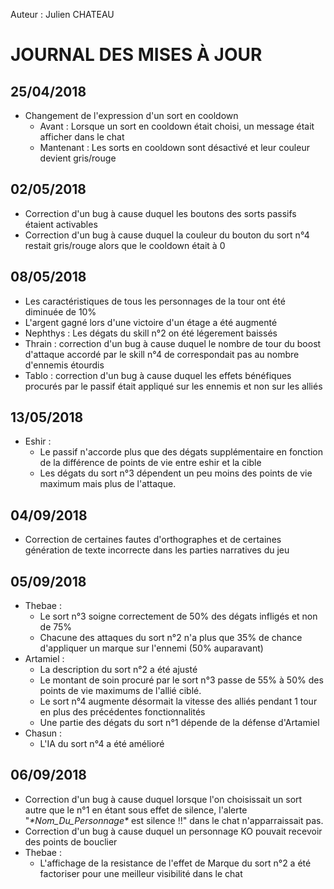 Auteur : Julien CHATEAU

# JOURNAL DES MISES À JOUR

## 25/04/2018
* Changement de l'expression d'un sort en cooldown
    * Avant : Lorsque un sort en cooldown était choisi, un message était afficher dans le chat
    * Mantenant : Les sorts en cooldown sont désactivé et leur couleur devient gris/rouge

## 02/05/2018
* Correction d'un bug à cause duquel les boutons des sorts passifs étaient activables
* Correction d'un bug à cause duquel la couleur du bouton du sort n°4 restait gris/rouge alors que le cooldown était à 0

## 08/05/2018
* Les caractéristiques de tous les personnages de la tour ont été diminuée de 10%
* L'argent gagné lors d'une victoire d'un étage a été augmenté
* Nephthys : Les dégats du skill n°2 on été légerement baissés
* Thrain : correction d'un bug à cause duquel le nombre de tour du boost d'attaque accordé par le skill n°4 de correspondait pas au nombre d'ennemis étourdis
* Tablo : correction d'un bug à cause duquel les effets bénéfiques procurés par le passif était appliqué sur les ennemis et non sur les alliés

## 13/05/2018
* Eshir :
    * Le passif n'accorde plus que des dégats supplémentaire en fonction de la différence de points de vie entre eshir et la cible
    * Les dégats du sort n°3 dépendent un peu moins des points de vie maximum mais plus de l'attaque.

## 04/09/2018
* Correction de certaines fautes d'orthographes et de certaines génération de texte incorrecte dans les parties narratives du jeu

## 05/09/2018
* Thebae :
    * Le sort n°3 soigne correctement de 50% des dégats infligés et non de 75%
    * Chacune des attaques du sort n°2 n'a plus que 35% de chance d'appliquer un marque sur l'ennemi (50% auparavant)
* Artamiel :
    * La description du sort n°2 a été ajusté
    * Le montant de soin procuré par le sort n°3 passe de 55% à 50% des points de vie maximums de l'allié ciblé.
    * Le sort n°4 augmente désormait la vitesse des alliés pendant 1 tour en plus des précédentes fonctionnalités
    * Une partie des dégats du sort n°1 dépende de la défense d'Artamiel
* Chasun :
    * L'IA du sort n°4 a été amélioré

## 06/09/2018
* Correction d'un bug à cause duquel lorsque l'on choisissait un sort autre que le n°1 en étant sous effet de silence, l'alerte "*\*Nom_Du_Personnage\** est silence !!" dans le chat n'apparraissait pas.
* Correction d'un bug à cause duquel un personnage KO pouvait recevoir des points de bouclier
* Thebae :
    * L'affichage de la resistance de l'effet de Marque du sort n°2 a été factoriser pour une meilleur visibilité dans le chat
